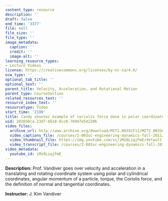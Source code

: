 ```yaml
---
content_type: resource
description: ''
draft: false
end_time: '3377'
file: null
file_size: ''
file_type: ''
image_metadata:
  caption: ''
  credit: ''
  image-alt: ''
learning_resource_types:
- Lecture Videos
license: https://creativecommons.org/licenses/by-nc-sa/4.0/
ocw_type: ''
optional_tab_title: ''
optional_text: ''
parent_title: Velocity, Acceleration, and Rotational Motion
parent_type: CourseSection
related_resources_text: ''
resource_index_text: ''
resourcetype: Video
start_time: '2199'
title: Candy shooter example of coriolis force done in polar coordinates
uid: 202650ca-23d7-6618-9cc0-76947e542206
video_files:
  archive_url: http://www.archive.org/download/MIT2.003SCF11/MIT2_003SCF11_lec04_300k.mp4
  video_captions_file: /courses/2-003sc-engineering-dynamics-fall-2011/b32b1a5fc5315fafa3a9a26d96a6d7fa_iMz0LiqjFmE.vtt
  video_thumbnail_file: https://img.youtube.com/vi/iMz0LiqjFmE/default.jpg
  video_transcript_file: /courses/2-003sc-engineering-dynamics-fall-2011/009aa15348fd7fa7c277418e7e9ec93e_iMz0LiqjFmE.pdf
video_metadata:
  youtube_id: iMz0LiqjFmE
---
```

**Description:** Prof. Vandiver goes over velocity and acceleration in a translating and rotating coordinate system using polar and cylindrical coordinates, angular momentum of a particle, torque, the Coriolis force, and the definition of normal and tangential coordinates.

**Instructor:** J. Kim Vandiver